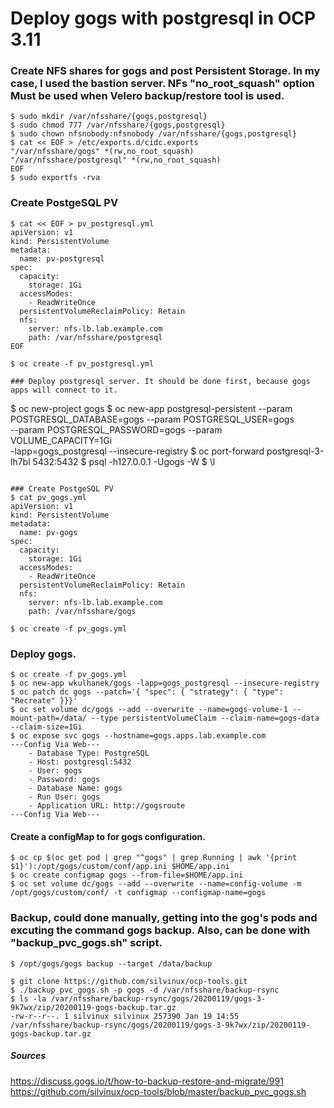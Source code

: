 # Deploy gogs with postgresql in OCP 3.11
### Create NFS shares for gogs and post Persistent Storage. In my case, I used the bastion server. NFs "no_root_squash" option Must be used when Velero backup/restore tool is used.
```
$ sudo mkdir /var/nfsshare/{gogs,postgresql}
$ sudo chmod 777 /var/nfsshare/{gogs,postgresql}
$ sudo chown nfsnobody:nfsnobody /var/nfsshare/{gogs,postgresql}
$ cat << EOF > /etc/exports.d/cidc.exports
"/var/nfsshare/gogs" *(rw,no_root_squash)
"/var/nfsshare/postgresql" *(rw,no_root_squash)
EOF
$ sudo exportfs -rva
```

### Create PostgeSQL PV
```
$ cat << EOF > pv_postgresql.yml
apiVersion: v1
kind: PersistentVolume
metadata:
  name: pv-postgresql
spec:
  capacity:
    storage: 1Gi
  accessModes:
    - ReadWriteOnce
  persistentVolumeReclaimPolicy: Retain
  nfs:
    server: nfs-lb.lab.example.com
    path: /var/nfsshare/postgresql 
EOF

$ oc create -f pv_postgresql.yml

### Deploy postgresql server. It should be done first, because gogs apps will connect to it.
```
$ oc new-project gogs
$ oc new-app postgresql-persistent --param POSTGRESQL_DATABASE=gogs --param POSTGRESQL_USER=gogs\
--param POSTGRESQL_PASSWORD=gogs --param VOLUME_CAPACITY=1Gi \
-lapp=gogs_postgresql --insecure-registry
$ oc port-forward postgresql-3-lh7bl 5432:5432
        $ psql -h127.0.0.1 -Ugogs -W
        $ \l
```

### Create PostgeSQL PV
$ cat pv_gogs.yml 
apiVersion: v1
kind: PersistentVolume
metadata:
  name: pv-gogs
spec:
  capacity:
    storage: 1Gi
  accessModes:
    - ReadWriteOnce
  persistentVolumeReclaimPolicy: Retain
  nfs:
    server: nfs-lb.lab.example.com
    path: /var/nfsshare/gogs

$ oc create -f pv_gogs.yml
```

### Deploy gogs. 
```
$ oc create -f pv_gogs.yml
$ oc new-app wkulhanek/gogs -lapp=gogs_postgresql --insecure-registry
$ oc patch dc gogs --patch='{ "spec": { "strategy": { "type": "Recreate" }}}'
$ oc set volume dc/gogs --add --overwrite --name=gogs-volume-1 --mount-path=/data/ --type persistentVolumeClaim --claim-name=gogs-data --claim-size=1Gi
$ oc expose svc gogs --hostname=gogs.apps.lab.example.com
---Config Via Web---
    - Database Type: PostgreSQL
    - Host: postgresql:5432
    - User: gogs
    - Password: gogs
    - Database Name: gogs
    - Run User: gogs
    - Application URL: http://gogsroute
---Config Via Web---
```

#### Create a configMap to for gogs configuration.
```
$ oc cp $(oc get pod | grep "^gogs" | grep Running | awk '{print $1}'):/opt/gogs/custom/conf/app.ini $HOME/app.ini
$ oc create configmap gogs --from-file=$HOME/app.ini
$ oc set volume dc/gogs --add --overwrite --name=config-volume -m /opt/gogs/custom/conf/ -t configmap --configmap-name=gogs
```

### Backup, could done manually, getting into the gog's pods and excuting the command gogs backup. Also, can be done with "backup_pvc_gogs.sh" script.
```
$ /opt/gogs/gogs backup --target /data/backup

$ git clone https://github.com/silvinux/ocp-tools.git
$ ./backup_pvc_gogs.sh -p gogs -d /var/nfsshare/backup-rsync
$ ls -la /var/nfsshare/backup-rsync/gogs/20200119/gogs-3-9k7wx/zip/20200119-gogs-backup.tar.gz 
-rw-r--r--. 1 silvinux silvinux 257390 Jan 19 14:55 /var/nfsshare/backup-rsync/gogs/20200119/gogs-3-9k7wx/zip/20200119-gogs-backup.tar.gz
```

##### Sources
https://discuss.gogs.io/t/how-to-backup-restore-and-migrate/991
https://github.com/silvinux/ocp-tools/blob/master/backup_pvc_gogs.sh
